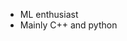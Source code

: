 - ML enthusiast 
- Mainly C++ and python
<!---
Jolinejo/Jolinejo is a ✨ special ✨ repository because its `README.md` (this file) appears on your GitHub profile.
You can click the Preview link to take a look at your changes.
--->
